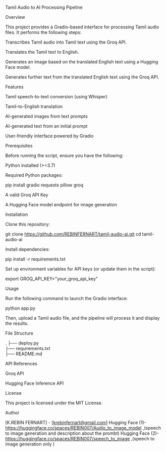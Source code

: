 Tamil Audio to AI Processing Pipeline

Overview

This project provides a Gradio-based interface for processing Tamil audio files. It performs the following steps:

Transcribes Tamil audio into Tamil text using the Groq API.

Translates the Tamil text to English.

Generates an image based on the translated English text using a Hugging Face model.

Generates further text from the translated English text using the Groq API.

Features

Tamil speech-to-text conversion (using Whisper)

Tamil-to-English translation

AI-generated images from text prompts

AI-generated text from an initial prompt

User-friendly interface powered by Gradio

Prerequisites

Before running the script, ensure you have the following:

Python installed (>=3.7)

Required Python packages:

pip install gradio requests pillow groq

A valid Groq API Key

A Hugging Face model endpoint for image generation

Installation

Clone this repository:

git clone https://github.com/REBINFERNART/tamil-audio-ai.git
cd tamil-audio-ai

Install dependencies:

pip install -r requirements.txt

Set up environment variables for API keys (or update them in the script):

export GROQ_API_KEY="your_groq_api_key"

Usage

Run the following command to launch the Gradio interface:

python app.py

Then, upload a Tamil audio file, and the pipeline will process it and display the results.

File Structure

.
├── deploy.py                 
├── requirements.txt       
├── README.md              

API References

Groq API

Hugging Face Inference API

License

This project is licensed under the MIT License.

Author

[K.REBIN FERNART] - [krebinfernart@gmail.com]
Hugging Face (1)- https://huggingface.co/spaces/REBIN007/Audio_to_image_model ,(speech to image generation and description about the prombt)
Hugging Face (2)- https://huggingface.co/spaces/REBIN007/speech_to_image ,(speech to image generation only )

